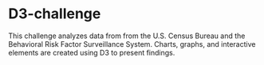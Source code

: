# D3-challenge
This challenge analyzes data from from the U.S. Census Bureau and the Behavioral Risk Factor Surveillance System. Charts, graphs, and interactive elements are created using D3 to present findings.
